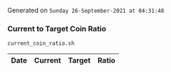 Generated on `Sunday 26-September-2021 at 04:31:48`

### Current to Target Coin Ratio
`current_coin_ratio.sh`

Date|Current|Target|Ratio
---|---|---|---
